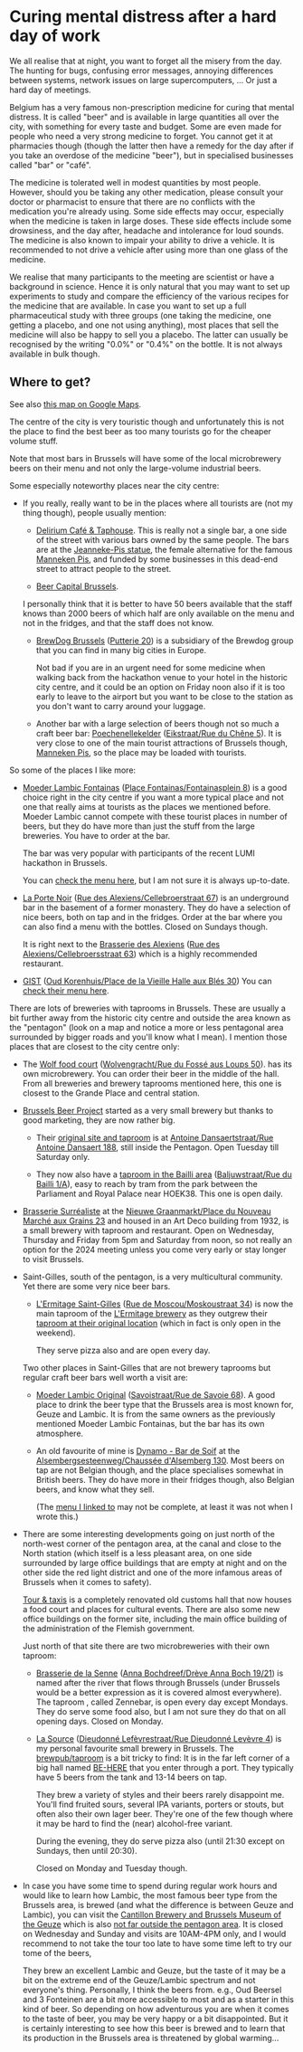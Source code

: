 # Curing mental distress after a hard day of work

We all realise that at night, you want to forget all the misery from the day. 
The hunting for bugs, confusing error messages, annoying differences between systems,
network issues on large supercomputers, ... Or just a hard day of meetings.

Belgium has a very famous non-prescription medicine for curing that mental distress. It is called
"beer" and is available in large quantities all over the city, with something
for every taste and budget. Some are even made for people who need a very strong
medicine to forget. You cannot get it at pharmacies though (though the latter then
have a remedy for the day after if you take an overdose of the medicine "beer"),
but in specialised businesses called "bar" or "café".

The medicine is tolerated well in modest quantities by most people. However, should you
be taking any other medication, please consult your doctor or pharmacist to ensure that there
are no conflicts with the medication you're already using. Some side effects may occur, 
especially when the medicine is taken in large doses. These side effects include some
drowsiness, and the day after, headache and intolerance for loud sounds.
The medicine is also known to impair your ability to drive a vehicle. It is recommended
to not drive a vehicle after using more than one glass of the medicine.

We realise that many participants to the meeting are scientist or have a background in science.
Hence it is only natural that you may want to set up experiments to study and compare the 
efficiency of the various recipes for the medicine that are available. In case you want to 
set up a full pharmaceutical study with three groups (one taking the medicine, one getting a 
placebo, and one not using anything), most places that sell the medicine will also be happy to
sell you a placebo. The latter can usually be recognised by the writing "0.0%" or "0.4%"
on the bottle. It is not always available in bulk though.


## Where to get?

See also [this map on Google Maps](https://www.google.com/maps/d/u/0/edit?mid=1CHURBGrKZ8QyHro8hXZe70QjZ52bvI4&usp=sharing).

The centre of the city is very touristic though and unfortunately this is not the place
to find the best beer as too many tourists go for the cheaper volume stuff.

Note that most bars in Brussels will have some of the local microbrewery beers on their
menu and not only the large-volume industrial beers.

Some especially noteworthy places near the city centre:

-   If you really, really want to be in the places where all tourists are (not my thing though),
    people usually mention:

    -   [Delirium Café & Taphouse](https://maps.app.goo.gl/1p9Vbt22M3XtUfMe8).
        This is really not a single bar, a one side of the street with various
        bars owned by the same people. 
        The bars are at the [Jeanneke-Pis statue](https://maps.app.goo.gl/bHKstuvkvBCDXVG2A), 
        the female alternative for the famous
        [Manneken Pis](https://maps.app.goo.gl/L8WApGo75kC8ZKv6A), and funded by some businesses in this dead-end street to 
        attract people to the street.

    -   [Beer Capital Brussels](https://maps.app.goo.gl/MJhrndDXxsSE52yp6).

    I personally think that it is better to have 50 beers available that the staff knows
    than 2000 beers of which half are only available on the menu and not in the fridges,
    and that the staff does not know.

    -   [BrewDog Brussels](https://www.brewdog.com/eu_en/brewdog-brussels)
        ([Putterie 20](https://maps.app.goo.gl/BbN6q1R67o6b83rQ8))
        is a subsidiary of the Brewdog group that you can find in many big cities in Europe.

        Not bad if you are in an urgent need for some medicine when walking back from the hackathon venue 
        to your hotel in the historic city centre,
        and it could be an option on Friday noon also if it is too early to leave to the 
        airport but you want to be close to the station as you don't want to carry around
        your luggage.

    -   Another bar with a large selection of beers though not so much a craft beer bar:
        [Poechenellekelder](https://poechenellekelder.be/)
        ([Eikstraat/Rue du Chêne 5](https://maps.app.goo.gl/yJgprg33RQrVHv8Q6)).
        It is very close to one of the main tourist attractions of Brussels
        though, [Manneken Pis](https://maps.app.goo.gl/L8WApGo75kC8ZKv6A),
        so the place may be loaded with tourists.


So some of the places I like more:

-   [Moeder Lambic Fontainas](https://www.moederlambic.com/?lang=en) 
    ([Place Fontainas/Fontainasplein 8](https://maps.app.goo.gl/YzPGDnZ4vAALZZNu8)) is a good choice 
    right in the city centre if you want a more typical place and not one that really aims at tourists as
    the places we mentioned before.
    Moeder Lambic cannot compete with these tourist places in number of beers, but they do have more than just the stuff 
    from the large breweries. You have to order at the bar.

    The bar was very popular with participants of the recent LUMI hackathon in Brussels.

    You can [check the menu here](https://moederlambic.com/IMG/pdf/carte-fontainas.pdf), but I am not
    sure it is always up-to-date. 

-   [La Porte Noir](https://www.laportenoire.be/)
    ([Rue des Alexiens/Cellebroerstraat 67](https://maps.app.goo.gl/4Cq9AuWFGEZwJUjp8))
    is an underground bar in the basement of a former monastery. 
    They do have a selection of nice beers, both on tap and in the fridges.
    Order at the bar where you can also find a menu with the bottles.
    Closed on Sundays though.

    It is right next to the [Brasserie des Alexiens](https://www.brasseriedesalexiens.be/) 
    ([Rue des Alexiens/Cellebroersstraat 63](https://maps.app.goo.gl/SdjPCkGM1oLWbBfE8)) 
    which is a highly recommended restaurant.

-   [GIST](https://www.instagram.com/gistbeerandco)
    ([Oud Korenhuis/Place de la Vieille Halle aux Blés 30](https://maps.app.goo.gl/QNFAr5GGiWP5bmVz6))
    You can [check their menu here](https://untappd.com/v/gist-brussels/6957492).

There are lots of breweries with taprooms in Brussels. These are usually a bit further away
from the historic city centre and outside the area known as the "pentagon"
(look on a map and notice a more or less pentagonal area surrounded by bigger 
roads and you'll know what I mean). I mention those places that are closest
to the city centre only:

-   The [Wolf food court](https://wolf.be/) 
    ([Wolvengracht/Rue du Fossé aus Loups 50](https://maps.app.goo.gl/zHNTTg9A9wsSxYm79)).
    has its own microbrewery. You can order their beer in the middle of the hall. 
    From all breweries and brewery taprooms mentioned here, this one is closest to the
    Grande Place and central station.

-   [Brussels Beer Project](https://beerproject.be/) 
    started as a very small brewery but thanks to good marketing,
    they are now rather big.

    -   Their [original site and taproom](https://beerproject.be/pages/dansaert-taproom#) is 
        at [Antoine Dansaertstraat/Rue Antoine Dansaert 188](https://maps.app.goo.gl/5DXFSvdRs8QqzqRY9),
        still inside the Pentagon. Open Tuesday till Saturday only.

    -   They now also have a [taproom in the Bailli area](https://beerproject.be/pages/bailli-taproom)
        ([Baljuwstraat/Rue du Bailli 1/A](https://maps.app.goo.gl/24PYbUGtTEMiYQN88)),
        easy to reach by tram from the park between the Parliament and Royal Palace near
        HOEK38. This one is open daily.

-   [Brasserie Surréaliste](https://www.brasseriesurrealiste.com/) at the
    [Nieuwe Graanmarkt/Place du Nouveau Marché aux Grains 23](https://maps.app.goo.gl/oQyx4DYp7gQgmiGH9) and housed in an
    Art Deco building from 1932, is a small brewery with taproom and restaurant. Open on
    Wednesday, Thursday and Friday from 5pm and Saturday from noon, so not really an option for the
    2024 meeting unless you come very early or stay longer to visit Brussels.

-   Saint-Gilles, south of the pentagon, is a very multicultural community. Yet there are some
    very nice beer bars.

    -   [L'Ermitage Saint-Gilles](https://ermitagesaintgilles.be/) 
        ([Rue de Moscou/Moskoustraat 34](https://maps.app.goo.gl/rdehVg3gKfcP9EqP6))
        is now the main taproom of the [ L'Ermitage brewery](https://ermitagenanobrasserie.be/)
        as they outgrew their [taproom at their original location](https://maps.app.goo.gl/RG7Gc4RFASawfGyn7)
        (which in fact is only open in the weekend).

        They serve pizza also and are open every day.

    Two other places in Saint-Gilles that are not brewery taprooms but regular craft beer bars
    well worth a visit are:

    -   [Moeder Lambic Original](https://www.moederlambic.com/)
        ([Savoistraat/Rue de Savoie 68](https://maps.app.goo.gl/yU1r7mZFRPjZZEUg7)).
        A good place to drink the beer type that the Brussels area is most known for,
        Geuze and Lambic. It is from the same owners as the previously mentioned
        Moeder Lambic Fontainas, but the bar has its own atmosphere.

    -   An old favourite of mine is [Dynamo - Bar de Soif](https://untappd.com/v/dynamo-bar-de-soif/3823875)
        at the [Alsembergsesteenweg/Chaussée d'Alsemberg 130](https://maps.app.goo.gl/LVk2xdmSCVccQ5ft9).
        Most beers on tap are not Belgian though, and the place specialises somewhat in
        British beers. They do have more in their fridges though, also Belgian beers,
        and know what they sell.

        (The [menu I linked to](https://untappd.com/v/dynamo-bar-de-soif/3823875) may not be complete, 
        at least it was not when I wrote this.)

-   There are some interesting developments going on just north of the north-west corner 
    of the pentagon area, at the canal and close to the North station (which itself is a less
    pleasant area, on one side surrounded by large office buildings that are empty at night
    and on the other side the red light district and one of the more infamous areas of Brussels
    when it comes to safety).

    [Tour & taxis](https://maps.app.goo.gl/mXcif6iS1zESueAz7) is a completely renovated old
    customs hall that now houses a food court and places for cultural events. There are also
    some new office buildings on the former site, including the main office building of the
    administration of the Flemish government. 

    Just north of that site there are two microbreweries with their own taproom:

    -   [Brasserie de la Senne](https://brasseriedelasenne.be/)
        ([Anna Bochdreef/Drève Anna Boch 19/21](https://maps.app.goo.gl/d1eBZAX3pp5q32V28))
        is named after the river that flows through Brussels (under Brussels would be a better
        expression as it is covered almost everywhere). The taproom , called Zennebar,
        is open every day except Mondays. They do serve some food also, but I am not sure 
        they do that on all opening days. Closed on Monday.

    -   [La Source](https://lasourcebeer.be/)
        ([Dieudonné Lefèvrestraat/Rue Dieudonné Levèvre 4](https://maps.app.goo.gl/R3b6wR69CpiGsEwe8))
        is my personal favourite small brewery in Brussels. 
        The [brewpub/taproom](https://lasourcebeer.be/pages/bar) is a bit tricky to find: It is in
        the far left corner of a big hall named [BE-HERE](https://maps.app.goo.gl/gnDnV7FHpiyAubW68)
        that you enter through a port. They typically have 5 beers from the tank and 13-14 beers on 
        tap.

        They brew a variety of styles and their beers rarely disappoint me. You'll find fruited sours,
        several IPA variants, porters or stouts, but often also their own lager beer. They're one of the
        few though where it may be hard to find the (near) alcohol-free variant.

        During the evening, they do serve pizza also (until 21:30 except on Sundays, then until 20:30).

        Closed on Monday and Tuesday though.

-   In case you have some time to spend during regular work hours and would like to learn how Lambic,
    the most famous beer type from the Brussels area, is brewed (and what the difference is between
    Geuze and Lambic), you can visit the 
    [Cantillon Brewery and Brussels Museum of the Geuze](https://www.cantillon.be/?lang=en)
    which is also [not far outside the pentagon area](https://maps.app.goo.gl/Gxa1UGu3Anc2bd4h6).
    It is closed on Wednesday and Sunday and visits are 10AM-4PM only, and I would recommend 
    to not take the tour too late to have some time left to try our tome of the beers,

    They brew an excellent Lambic and Geuze, but the taste of it may be a bit on the extreme
    end of the Geuze/Lambic spectrum and not everyone's thing. Personally, I think the beers
    from. e.g.,  Oud Beersel and 3 Fonteinen are a bit more accessible to most and as a starter
    in this kind of beer. So depending on how adventurous you are when it comes to the taste of
    beer, you may be very happy or a bit disappointed. But it is certainly interesting to see
    how this beer is brewed and to learn that its production in the Brussels area is threatened
    by global warming...

